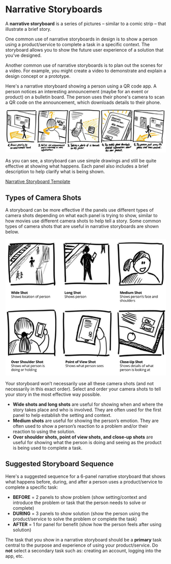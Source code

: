# Narrative Storyboards

A **narrative storyboard** is a series of pictures – similar to a comic strip – that illustrate a brief story.

One common use of narrative storyboards in design is to show a person using a product/service to complete a task in a specific context. The storyboard allows you to show the future user experience of a solution that you've designed.

Another common use of narrative storyboards is to plan out the scenes for a video. For example, you might create a video to demonstrate and explain a design concept or a prototype.

Here's a narrative storyboard showing a person using a QR code app. A person notices an interesting announcement \(maybe for an event or product\) on a bulletin board. The person uses their phone's camera to scan a QR code on the announcement, which downloads details to their phone.

![Narrative Storyboard](../../.gitbook/assets/narrative-storyboard-example.jpg)

As you can see, a storyboard can use simple drawings and still be quite effective at showing what happens. Each panel also includes a brief description to help clarify what is being shown.

[Narrative Storyboard Template](https://drive.google.com/open?id=1n6FrTVB78Jki2EhqiLCqG2ntqHM-c53E)

## Types of Camera Shots

A storyboard can be more effective if the panels use different types of camera shots depending on what each panel is trying to show, similar to how movies use different camera shots to help tell a story. Some common types of camera shots that are useful in narrative storyboards are shown below.

![Types of Camera Shots](../../.gitbook/assets/narrative-storyboard-camera-shots.jpg)

Your storyboard won’t necessarily use all these camera shots \(and not necessarily in this exact order\). Select and order your camera shots to tell your story in the most effective way possible.

* **Wide shots and long shots** are useful for showing when and where the story takes place and who is involved. They are often used for the first panel to help establish the setting and context.
* **Medium shots** are useful for showing the person’s emotion. They are often used to show a person’s reaction to a problem and/or their reaction to using the solution.
* **Over shoulder shots, point of view shots, and close-up shots** are useful for showing what the person is doing and seeing as the product is being used to complete a task.

## Suggested Storyboard Sequence

Here's a suggested sequence for a 6-panel narrative storyboard that shows what happens before, during, and after a person uses a product/service to complete a specific task:

* **BEFORE** = 2 panels to show problem \(show setting/context and introduce the problem or task that the person needs to solve or complete\)
* **DURING** = 3 panels to show solution \(show the person using the product/service to solve the problem or complete the task\)
* **AFTER** = 1 for panel for benefit \(show how the person feels after using solution\)

The task that you show in a narrative storyboard should be a **primary** task central to the purpose and experience of using your product/service. Do **not** select a secondary task such as: creating an account, logging into the app, etc.  


  


